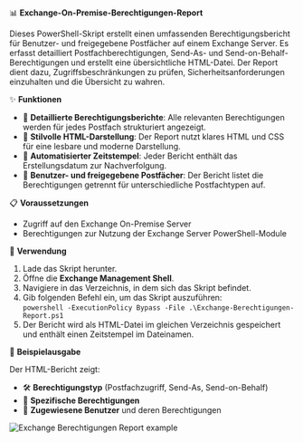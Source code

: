 📊 **Exchange-On-Premise-Berechtigungen-Report**

Dieses PowerShell-Skript erstellt einen umfassenden Berechtigungsbericht für Benutzer- und freigegebene Postfächer auf einem Exchange Server. Es erfasst detailliert Postfachberechtigungen, Send-As- und Send-on-Behalf-Berechtigungen und erstellt eine übersichtliche HTML-Datei. Der Report dient dazu, Zugriffsbeschränkungen zu prüfen, Sicherheitsanforderungen einzuhalten und die Übersicht zu wahren.

✨ **Funktionen**

- 🔎 **Detaillierte Berechtigungsberichte**: Alle relevanten Berechtigungen werden für jedes Postfach strukturiert angezeigt.
- 📄 **Stilvolle HTML-Darstellung**: Der Report nutzt klares HTML und CSS für eine lesbare und moderne Darstellung.
- 📅 **Automatisierter Zeitstempel**: Jeder Bericht enthält das Erstellungsdatum zur Nachverfolgung.
- 👥 **Benutzer- und freigegebene Postfächer**: Der Bericht listet die Berechtigungen getrennt für unterschiedliche Postfachtypen auf.

📋 **Voraussetzungen**

- Zugriff auf den Exchange On-Premise Server
- Berechtigungen zur Nutzung der Exchange Server PowerShell-Module

🚀 **Verwendung**

1. Lade das Skript herunter.
2. Öffne die **Exchange Management Shell**.
3. Navigiere in das Verzeichnis, in dem sich das Skript befindet.
4. Gib folgenden Befehl ein, um das Skript auszuführen:  
   `powershell -ExecutionPolicy Bypass -File .\Exchange-Berechtigungen-Report.ps1`
5. Der Bericht wird als HTML-Datei im gleichen Verzeichnis gespeichert und enthält einen Zeitstempel im Dateinamen.

📘 **Beispielausgabe**


Der HTML-Bericht zeigt:

- 🛠 **Berechtigungstyp** (Postfachzugriff, Send-As, Send-on-Behalf)
- 🧾 **Spezifische Berechtigungen**
- 👤 **Zugewiesene Benutzer** und deren Berechtigungen

![Exchange Berechtigungen Report example](https://github.com/user-attachments/assets/1a1ddb12-40ea-41b4-9251-cb9cdcc42260)
